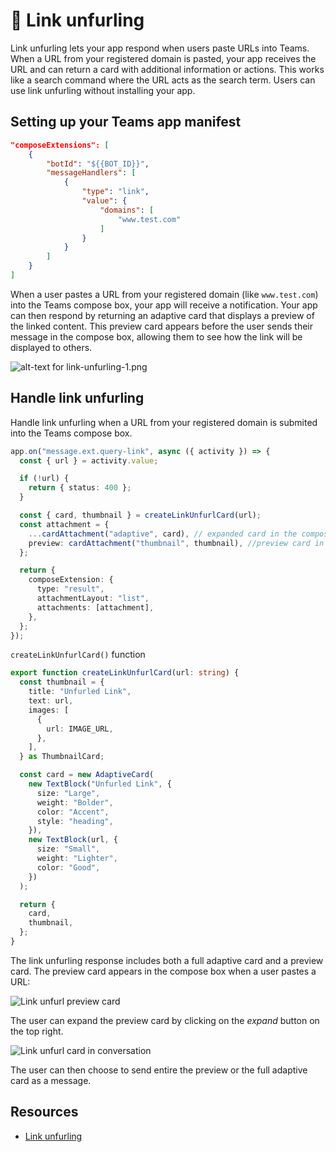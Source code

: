 
# 🔗 Link unfurling

Link unfurling lets your app respond when users paste URLs into Teams. When a URL from your registered domain is pasted, your app receives the URL and can return a card with additional information or actions. This works like a search command where the URL acts as the search term. Users can use link unfurling without installing your app.

## Setting up your Teams app manifest


```json
"composeExtensions": [
    {
        "botId": "${{BOT_ID}}",
        "messageHandlers": [
            {
                "type": "link",
                "value": {
                    "domains": [
                        "www.test.com"
                    ]
                }
            }
        ]
    }
]
```


When a user pastes a URL from your registered domain (like `www.test.com`) into the Teams compose box, your app will receive a notification. Your app can then respond by returning an adaptive card that displays a preview of the linked content. This preview card appears before the user sends their message in the compose box, allowing them to see how the link will be displayed to others.

![alt-text for link-unfurling-1.png](~/assets/diagrams/link-unfurling-1.png)

## Handle link unfurling

Handle link unfurling when a URL from your registered domain is submited into the Teams compose box.

```ts
app.on("message.ext.query-link", async ({ activity }) => {
  const { url } = activity.value;

  if (!url) {
    return { status: 400 };
  }

  const { card, thumbnail } = createLinkUnfurlCard(url);
  const attachment = {
    ...cardAttachment("adaptive", card), // expanded card in the compose box...
    preview: cardAttachment("thumbnail", thumbnail), //preview card in the compose box...
  };

  return {
    composeExtension: {
      type: "result",
      attachmentLayout: "list",
      attachments: [attachment],
    },
  };
});
```

`createLinkUnfurlCard()` function

```ts
export function createLinkUnfurlCard(url: string) {
  const thumbnail = {
    title: "Unfurled Link",
    text: url,
    images: [
      {
        url: IMAGE_URL,
      },
    ],
  } as ThumbnailCard;

  const card = new AdaptiveCard(
    new TextBlock("Unfurled Link", {
      size: "Large",
      weight: "Bolder",
      color: "Accent",
      style: "heading",
    }),
    new TextBlock(url, {
      size: "Small",
      weight: "Lighter",
      color: "Good",
    })
  );

  return {
    card,
    thumbnail,
  };
}
```

The link unfurling response includes both a full adaptive card and a preview card. The preview card appears in the compose box when a user pastes a URL:

![Link unfurl preview card](/screenshots/link-unfurl-preview.png)

The user can expand the preview card by clicking on the _expand_ button on the top right.

![Link unfurl card in conversation](/screenshots/link-unfurl-card.png)

The user can then choose to send entire the preview or the full adaptive card as a message.

## Resources

- [Link unfurling](https://learn.microsoft.com/en-us/microsoftteams/platform/messaging-extensions/how-to/link-unfurling?tabs=desktop%2Cjson%2Cadvantages)
